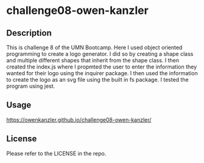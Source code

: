 # challenge08-owen-kanzler

## Description

This is challenge 8 of the UMN Bootcamp. Here I used object oriented programming to create a logo generator. I did so by creating a shape class and multiple different shapes that inherit from the shape class. I then created the index.js where I propmted the user to enter the information they wanted for their logo using the inquirer package. I then used the information to create the logo as an svg file using the built in fs package. I tested the program using jest.

## Usage

https://owenkanzler.github.io/challenge08-owen-kanzler/

## License

Please refer to the LICENSE in the repo.
